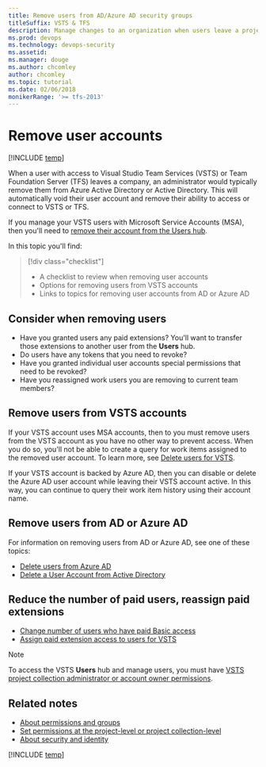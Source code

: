 ```yaml
---
title: Remove users from AD/Azure AD security groups 
titleSuffix: VSTS & TFS
description: Manage changes to an organization when users leave a project or company by removing their user account from AD/Azure AD (AAD) security groups  
ms.prod: devops
ms.technology: devops-security
ms.assetid: 
ms.manager: douge
ms.author: chcomley
author: chcomley
ms.topic: tutorial
ms.date: 02/06/2018
monikerRange: '>= tfs-2013'
---
```



# Remove user accounts



[!INCLUDE [temp](../_shared/version-vsts-tfs-all-versions.md)]

When a user with access to Visual Studio Team Services (VSTS) or Team Foundation Server (TFS) leaves a company, an administrator would typically remove them from Azure Active Directory or Active Directory. This will automatically void their user account and remove their ability to access or connect to VSTS or TFS. 

If you manage your VSTS users with Microsoft Service Accounts (MSA), then you'll need to [remove their account from the Users hub](../accounts/delete-account-users.md). 


In this topic you'll find:
> [!div class="checklist"]
> * A checklist to review when removing user accounts
> * Options for removing users from VSTS accounts
> * Links to topics for removing user accounts from AD or Azure AD  

## Consider when removing users

- Have you granted users any paid extensions? You'll want to transfer those extensions to another user from the **Users** hub. 
- Do users have any tokens that you need to revoke?
- Have you granted individual user accounts special permissions that need to be revoked? 
- Have you reassigned work users you are removing to current team members? 


## Remove users from VSTS accounts

If your VSTS account uses MSA accounts, then to you must remove users from the VSTS account as you have no other way to prevent access. When you do so, you'll not be able to create a query for work items assigned to the removed user account. To learn more, see [Delete users for VSTS](../accounts/delete-account-users.md).

If your VSTS account is backed by Azure AD, then you can disable or delete the Azure AD user account while leaving their VSTS account active. In this way, you can continue to query their work item history using their account name.

## Remove users from AD or Azure AD

For information on removing users from AD or Azure AD, see one of these topics: 

- [Delete users from Azure AD](https://docs.microsoft.com/azure/active-directory/add-users-azure-active-directory#delete-users-from-azure-ad)
- [Delete a User Account from Active Directory](https://technet.microsoft.com/en-us/library/cc753730.aspx)

 
## Reduce the number of paid users, reassign paid extensions

- [Change number of users who have paid Basic access](../billing/buy-basic-access-add-users.md)
- [Assign paid extension access to users for VSTS](../marketplace/assign-paid-extensions.md)

> [!NOTE]   
> To access the VSTS **Users** hub and manage users, you must have 
[VSTS project collection administrator or account owner permissions](lookup-account-owner-admin.md).

## Related notes

- [About permissions and groups](../security/about-permissions.md)
- [Set permissions at the project-level or project collection-level](set-project-collection-level-permissions.md)
- [About security and identity](about-security-identity.md)

[!INCLUDE [temp](../_shared/help-support-shared.md)] 

